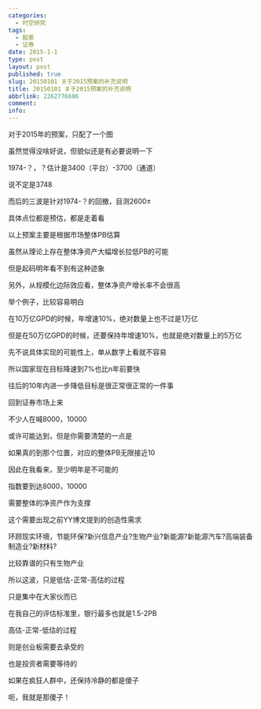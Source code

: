 ```yaml
---
categories:
  - 时空研究
tags:
  - 股票
  - 证券
date: 2015-1-1
type: post
layout: post
published: true
slug: 20150101 关于2015预案的补充说明
title: 20150101 关于2015预案的补充说明
abbrlink: 2262776686
comment:
info:
---
```

对于2015年的预案，只配了一个图

虽然觉得没啥好说，但貌似还是有必要说明一下

1974-？，？估计是3400（平台）-3700（通道）

说不定是3748

而后的三波是针对1974-？的回撤，目测2600±

具体点位都是预估，都是走着看

以上预案主要是根据市场整体PB估算


虽然从理论上存在整体净资产大幅增长拉低PB的可能

但是起码明年看不到有这种迹象

另外，从规模化边际效应看，整体净资产增长率不会很高

举个例子，比较容易明白

在10万亿GPD的时候，年增速10%，绝对数量上也不过是1万亿

但是在50万亿GPD的时候，还要保持年增速10%，也就是绝对数量上的5万亿

先不说具体实现的可能性上，单从数字上看就不容易

所以国家现在目标降速到7%也比n年前要快

往后的10年内进一步降低目标是很正常很正常的一件事


回到证券市场上来

不少人在喊8000，10000

或许可能达到，但是你需要清楚的一点是

如果真的到那个位置，对应的整体PB无限接近10

因此在我看来，至少明年是不可能的


指数要到达8000，10000

需要整体的净资产作为支撑

这个需要出现之前YY博文提到的创造性需求

环顾现实环境，节能环保?新兴信息产业?生物产业?新能源?新能源汽车?高端装备制造业?新材料?

比较靠谱的只有生物产业


所以这波，只是低估-正常-高估的过程

只是集中在大家伙而已

在我自己的评估标准里，银行最多也就是1.5-2PB

高估-正常-低估的过程

则是创业板需要去承受的

也是投资者需要等待的



如果在疯狂人群中，还保持冷静的都是傻子

呃，我就是那傻子！